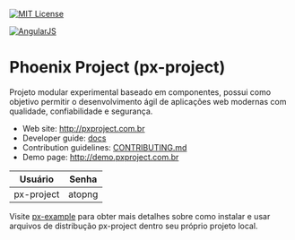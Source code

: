 [![MIT License][license-image]][license-url]

[![AngularJS][angularJs-image]][angularJs-url]

# Phoenix Project (px-project)

Projeto modular experimental baseado em componentes, possui como objetivo permitir o desenvolvimento ágil de aplicações web modernas com qualidade, confiabilidade e segurança.

* Web site: http://pxproject.com.br
* Developer guide: [docs](docs/guide-pt-BR)
* Contribution guidelines: [CONTRIBUTING.md](CONTRIBUTING.md)
* Demo page: http://demo.pxproject.com.br

Usuário     | Senha
------------ | -------------
px-project | atopng

Visite [px-example](https://github.com/wesleifreitas/px-example) para obter mais detalhes sobre como instalar e usar arquivos de distribução px-project dentro seu próprio projeto local.

[license-image]: https://img.shields.io/github/license/mashape/apistatus.svg?style=flat
[license-url]: LICENSE

[angularJs-image]: https://img.shields.io/badge/angularJs-v1.*-blue.svg?style=flat
[angularJs-url]: https://angularjs.org/
